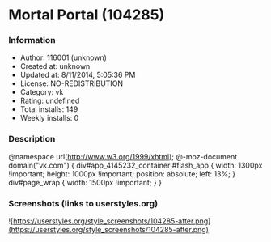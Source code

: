 # Mortal Portal (104285)

### Information
- Author: 116001 (unknown)
- Created at: unknown
- Updated at: 8/11/2014, 5:05:36 PM
- License: NO-REDISTRIBUTION
- Category: vk
- Rating: undefined
- Total installs: 149
- Weekly installs: 0


### Description
@namespace url(http://www.w3.org/1999/xhtml); @-moz-document domain("vk.com") { div#app_4145232_container #flash_app { width: 1300px !important; height: 1000px !important; position: absolute; left: 13%; } div#page_wrap { width: 1500px !important; } }


### Screenshots (links to userstyles.org)
![https://userstyles.org/style_screenshots/104285-after.png](https://userstyles.org/style_screenshots/104285-after.png)



